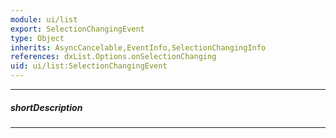 ```yaml
---
module: ui/list
export: SelectionChangingEvent
type: Object
inherits: AsyncCancelable,EventInfo,SelectionChangingInfo
references: dxList.Options.onSelectionChanging
uid: ui/list:SelectionChangingEvent
---
```

---
##### shortDescription
<!-- Description goes here -->

---
<!-- Description goes here -->